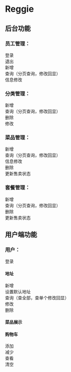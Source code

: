 # Reggie
## 后台功能

### 员工管理：
登录  
退出  
新增  
查询（分页查询，修改回显）  
信息修改  

### 分类管理：
新增  
查询（分页查询，修改回显）  
删除  
修改  

### 菜品管理：
新增  
查询（分页查询，修改回显）  
信息修改  
删除  
更新售卖状态   

### 套餐管理：
新增  
查询（分页查询，修改回显）  
删除  
更新售卖状态  


## 用户端功能
### 用户：
登录  
#### 地址
新增  
设置默认地址  
查询（查全部，查单个修改回显）  
修改  
删除  
#### 菜品展示
#### 购物车
添加  
减少  
查看  
清空  


